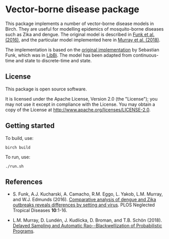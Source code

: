 # Vector-borne disease package

This package implements a number of vector-borne disease models in Birch. They are useful for modelling epidemics of mosquito-borne diseases such as Zika and dengue. The original model is described in [Funk et al. (2016)](#references), and the particular model implemented here in [Murray et al. (2018)](#references).

The implementation is based on the [original implementation](https://github.com/sbfnk/vbd) by Sebastian Funk, which was in [LibBi](http://www.libbi.org). The model has been adapted from continuous-time and state to discrete-time and state.


## License

This package is open source software.

It is licensed under the Apache License, Version 2.0 (the "License"); you may not use it except in compliance with the License. You may obtain a copy of the License at <http://www.apache.org/licenses/LICENSE-2.0>.


## Getting started

To build, use:

    birch build

To run, use:

    ./run.sh


## References

  * S. Funk, A.J. Kucharski, A. Camacho, R.M. Eggo, L. Yakob, L.M. Murray, and W.J. Edmunds (2016). [Comparative analysis of dengue and Zika outbreaks reveals differences by setting and virus](http://dx.doi.org/10.1101/043265). PLOS Neglected Tropical Diseases **10**:1-16.

  * L.M. Murray, D. Lundén, J. Kudlicka, D. Broman, and T.B. Schön (2018). [Delayed Sampling and Automatic Rao--Blackwellization of Probabilistic Programs](https://arxiv.org/abs/1708.07787).
